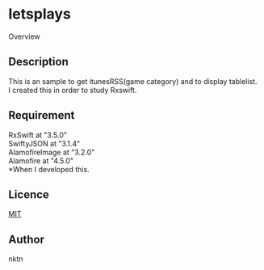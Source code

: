 letsplays
====

Overview

## Description
This is an sample to get itunesRSS(game category) and to display tablelist.  
I created this in order to study Rxswift.  

## Requirement
RxSwift at "3.5.0"  
SwiftyJSON at "3.1.4"  
AlamofireImage at "3.2.0"  
Alamofire at "4.5.0"  
*When I developed this.  

## Licence
[MIT](https://github.com/tcnksm/tool/blob/master/LICENCE)

## Author
nktn
